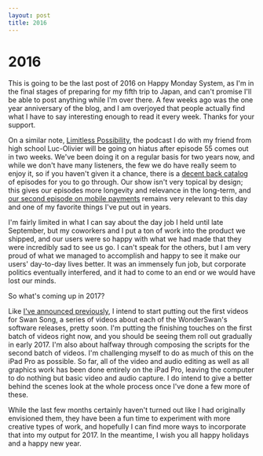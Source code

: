 ```yaml
---
layout: post
title: 2016
---
```


# 2016

This is going to be the last post of 2016 on Happy Monday System, as I'm in the final stages of preparing for my fifth trip to Japan, and can't promise I'll be able to post anything while I'm over there. A few weeks ago was the one year anniversary of the blog, and I am overjoyed that people actually find what I have to say interesting enough to read it every week. Thanks for your support.

On a similar note, [Limitless Possibility][lp], the podcast I do with my friend from high school Luc-Olivier will be going on hiatus after episode 55 comes out in two weeks. We've been doing it on a regular basis for two years now, and while we don't have many listeners, the few we do have really seem to enjoy it, so if you haven't given it a chance, there is a [decent back catalog][bc] of episodes for you to go through. Our show isn't very topical by design; this gives our episodes more longevity and relevance in the long-term, and [our second episode on mobile payments][mp] remains very relevant to this day and one of my favorite things I've put out in years.

I'm fairly limited in what I can say about the day job I held until late September, but my coworkers and I put a ton of work into the product we shipped, and our users were so happy with what we had made that they were incredibly sad to see us go. I can't speak for the others, but I am very proud of what we managed to accomplish and happy to see it make our users' day-to-day lives better. It was an immensely fun job, but corporate politics eventually interfered, and it had to come to an end or we would have lost our minds.

So what's coming up in 2017?

Like [I've announced previously][ss], I intend to start putting out the first videos for Swan Song, a series of videos about each of the WonderSwan's software releases, pretty soon. I'm putting the finishing touches on the first batch of videos right now, and you should be seeing them roll out gradually in early 2017. I'm also about halfway through composing the scripts for the second batch of videos. I'm challenging myself to do as much of this on the iPad Pro as possible. So far, all of the video and audio editing as well as all graphics work has been done entirely on the iPad Pro, leaving the computer to do nothing but basic video and audio capture. I do intend to give a better behind the scenes look at the whole process once I've done a few more of these.

While the last few months certainly haven't turned out like I had originally envisioned them, they have been a fun time to experiment with more creative types of work, and hopefully I can find more ways to incorporate that into my output for 2017. In the meantime, I wish you all happy holidays and a happy new year.

[lp]: http://limitlesspossibility.net
[bc]: http://limitlesspossibility.net/all
[mp]: http://limitlesspossibility.net/2
[ss]: http://happymondaysystem.net/2016/09/05/swan-song.html

